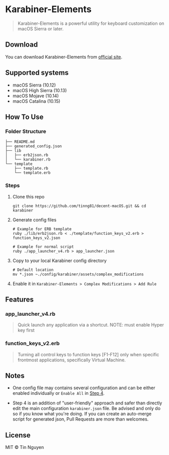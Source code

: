 # Karabiner-Elements

> Karabiner-Elements is a powerful utility for keyboard customization on macOS Sierra or later.

## Download

You can download Karabiner-Elements from [official site](https://karabiner-elements.pqrs.org/).

## Supported systems

- macOS Sierra (10.12)
- macOS High Sierra (10.13)
- macOS Mojave (10.14)
- macOS Catalina (10.15)

## How To Use

### Folder Structure

```shell
├── README.md
├── generated_config.json
├── lib
│   ├── erb2json.rb
│   └── karabiner.rb
└── template
    ├── template.rb
    └── template.erb
```

### Steps

1. Clone this repo
   
   ```shell
   git clone https://github.com/tinng81/decent-macOS.git && cd karabiner
   ```
2. Generate config files
   
   ```shell
   # Example for ERB template
   ruby ./lib/erb2json.rb < ./template/function_keys_v2.erb > function_keys_v2.json
   
   # Example for normal script
   ruby ./app_launcher_v4.rb > app_launcher.json
   ```
3. Copy to your local Karabiner config directory
   
   ```shell
   # Default location
   mv *.json ~./config/karabiner/assets/complex_modifications
   ```
4. Enable it in `Karabiner-Elements > Complex Modifications > Add Rule`

## Features

### app_launcher_v4.rb

> Quick launch any application via a shortcut. NOTE: must enable Hyper key first

### function_keys_v2.erb

> Turning all control keys to function keys [F1-F12] only when specific frontmost applications, specifically Virtual Machine.

## Notes

- One config file may contains several configuration and can be either enabled individually or `Enable All` in [Step 4](###Steps).

- Step 4 is an addition of "user-friendly" approach and safer than directly edit the main configuration `karabiner.json` file. Be advised and only do so if you know what you're doing. If you can create an auto-merge script for generated json, Pull Requests are more than welcomes.

## License

MIT © Tin Nguyen
